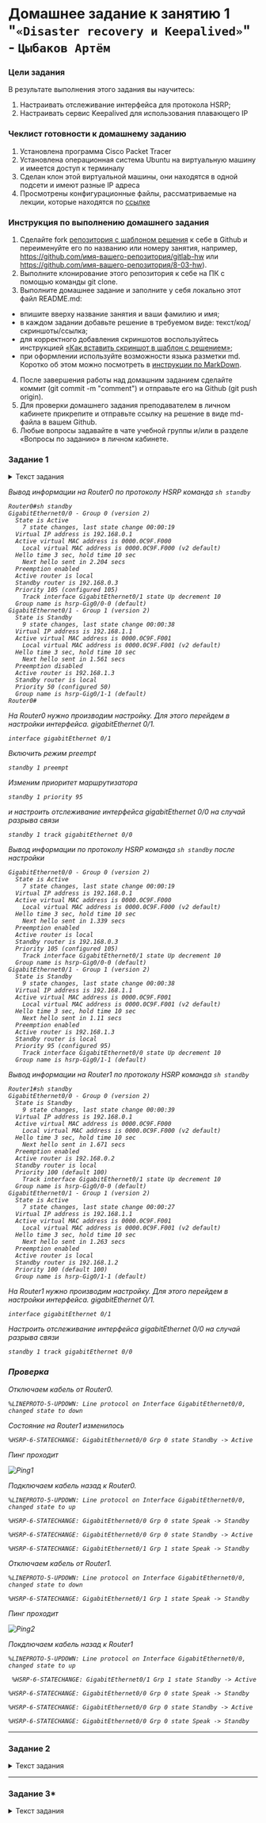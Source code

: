 # Домашнее задание к занятию 1 "`«Disaster recovery и Keepalived»`" - `Цыбаков Артём`

### Цели задания
 В результате выполнения этого задания вы научитесь:
 1. Настраивать отслеживание интерфейса для протокола HSRP;
 2. Настраивать сервис Keepalived для использования плавающего IP


### Чеклист готовности к домашнему заданию

 1. Установлена программа Cisco Packet Tracer
 2. Установлена операционная система Ubuntu на виртуальную машину и имеется доступ к терминалу
 3. Сделан клон этой виртуальной машины, они находятся в одной подсети и имеют разные IP адреса
 4. Просмотрены конфигурационные файлы, рассматриваемые на лекции, которые находятся по [ссылке](1/)


### Инструкция по выполнению домашнего задания

 1. Сделайте fork [репозитория c шаблоном решения](https://github.com/netology-code/sys-pattern-homework) к себе в Github и переименуйте его по названию или номеру занятия, например, https://github.com/имя-вашего-репозитория/gitlab-hw или https://github.com/имя-вашего-репозитория/8-03-hw).
 2. Выполните клонирование этого репозитория к себе на ПК с помощью команды git clone.
 3. Выполните домашнее задание и заполните у себя локально этот файл README.md:
   - впишите вверху название занятия и ваши фамилию и имя;
   - в каждом задании добавьте решение в требуемом виде: текст/код/скриншоты/ссылка;
   - для корректного добавления скриншотов воспользуйтесь инструкцией [«Как вставить скриншот в шаблон с решением»](https://github.com/netology-code/sys-pattern-homework/blob/main/screen-instruction.md);
   - при оформлении используйте возможности языка разметки md. Коротко об этом можно посмотреть в [инструкции по MarkDown](https://github.com/netology-code/sys-pattern-homework/blob/main/md-instruction.md).
 4. После завершения работы над домашним заданием сделайте коммит (git commit -m "comment") и отправьте его на Github (git push origin).
 5. Для проверки домашнего задания преподавателем в личном кабинете прикрепите и отправьте ссылку на решение в виде md-файла в вашем Github.
 6. Любые вопросы задавайте в чате учебной группы и/или в разделе «Вопросы по заданию» в личном кабинете.

### Задание 1

<details>
  <summary>Текст задания</summary>  

 - Дана [схема](1/hsrp_advanced.pkt) для Cisco Packet Tracer, рассматриваемая в лекции.
 - На данной схеме уже настроено отслеживание интерфейсов маршрутизаторов Gi0/1 (для нулевой группы)
 - Необходимо аналогично настроить отслеживание состояния интерфейсов Gi0/0 (для первой группы).
 - Для проверки корректности настройки, разорвите один из кабелей между одним из маршрутизаторов и Switch0 и запустите ping между PC0 и Server0.
 - На проверку отправьте получившуюся схему в формате pkt и скриншот, где виден процесс настройки маршрутизатора. 
 </details>

<i>

Вывод информации на Router0 по протоколу HSRP команда `sh standby`

```
Router0#sh standby 
GigabitEthernet0/0 - Group 0 (version 2)
  State is Active
    7 state changes, last state change 00:00:19
  Virtual IP address is 192.168.0.1
  Active virtual MAC address is 0000.0C9F.F000
    Local virtual MAC address is 0000.0C9F.F000 (v2 default)
  Hello time 3 sec, hold time 10 sec
    Next hello sent in 2.204 secs
  Preemption enabled
  Active router is local
  Standby router is 192.168.0.3
  Priority 105 (configured 105)
    Track interface GigabitEthernet0/1 state Up decrement 10
  Group name is hsrp-Gig0/0-0 (default)
GigabitEthernet0/1 - Group 1 (version 2)
  State is Standby
    9 state changes, last state change 00:00:38
  Virtual IP address is 192.168.1.1
  Active virtual MAC address is 0000.0C9F.F001
    Local virtual MAC address is 0000.0C9F.F001 (v2 default)
  Hello time 3 sec, hold time 10 sec
    Next hello sent in 1.561 secs
  Preemption disabled
  Active router is 192.168.1.3
  Standby router is local
  Priority 50 (configured 50)
  Group name is hsrp-Gig0/1-1 (default)
Router0#
```
На Router0 нужно производим настройку. Для этого перейдем в настройки интерфейса. gigabitEthernet 0/1.

`interface gigabitEthernet 0/1`

Включить режим preempt

`standby 1 preempt`

Изменим приоритет маршрутизатора

`standby 1 priority 95`

и настроить отслеживание интерфейса gigabitEthernet 0/0 на случай разрыва связи

`standby 1 track gigabitEthernet 0/0`

Вывод информации по протоколу HSRP команда `sh standby` после настройки
```
GigabitEthernet0/0 - Group 0 (version 2)
  State is Active
    7 state changes, last state change 00:00:19
  Virtual IP address is 192.168.0.1
  Active virtual MAC address is 0000.0C9F.F000
    Local virtual MAC address is 0000.0C9F.F000 (v2 default)
  Hello time 3 sec, hold time 10 sec
    Next hello sent in 1.339 secs
  Preemption enabled
  Active router is local
  Standby router is 192.168.0.3
  Priority 105 (configured 105)
    Track interface GigabitEthernet0/1 state Up decrement 10
  Group name is hsrp-Gig0/0-0 (default)
GigabitEthernet0/1 - Group 1 (version 2)
  State is Standby
    9 state changes, last state change 00:00:38
  Virtual IP address is 192.168.1.1
  Active virtual MAC address is 0000.0C9F.F001
    Local virtual MAC address is 0000.0C9F.F001 (v2 default)
  Hello time 3 sec, hold time 10 sec
    Next hello sent in 1.11 secs
  Preemption enabled
  Active router is 192.168.1.3
  Standby router is local
  Priority 95 (configured 95)
    Track interface GigabitEthernet0/0 state Up decrement 10
  Group name is hsrp-Gig0/1-1 (default) 
```
Вывод информации на Router1 по протоколу HSRP команда `sh standby`

```
Router1#sh standby 
GigabitEthernet0/0 - Group 0 (version 2)
  State is Standby
    9 state changes, last state change 00:00:39
  Virtual IP address is 192.168.0.1
  Active virtual MAC address is 0000.0C9F.F000
    Local virtual MAC address is 0000.0C9F.F000 (v2 default)
  Hello time 3 sec, hold time 10 sec
    Next hello sent in 1.671 secs
  Preemption enabled
  Active router is 192.168.0.2
  Standby router is local
  Priority 100 (default 100)
    Track interface GigabitEthernet0/1 state Up decrement 10
  Group name is hsrp-Gig0/0-0 (default)
GigabitEthernet0/1 - Group 1 (version 2)
  State is Active
    7 state changes, last state change 00:00:27
  Virtual IP address is 192.168.1.1
  Active virtual MAC address is 0000.0C9F.F001
    Local virtual MAC address is 0000.0C9F.F001 (v2 default)
  Hello time 3 sec, hold time 10 sec
    Next hello sent in 1.263 secs
  Preemption enabled
  Active router is local
  Standby router is 192.168.1.2
  Priority 100 (default 100)
  Group name is hsrp-Gig0/1-1 (default)
```
На Router1 нужно производим настройку. Для этого перейдем в настройки интерфейса. gigabitEthernet 0/1.

`interface gigabitEthernet 0/1`

Настроить отслеживание интерфейса gigabitEthernet 0/0 на случай разрыва связи

`standby 1 track gigabitEthernet 0/0`

### Проверка 

Отключаем кабель от Router0. 

```
%LINEPROTO-5-UPDOWN: Line protocol on Interface GigabitEthernet0/0, changed state to down
```

Состояние на Router1 изменилось 

```
%HSRP-6-STATECHANGE: GigabitEthernet0/0 Grp 0 state Standby -> Active
```

Пинг проходит

![Ping1]()

Подключаем кабель назад к Router0.
```
%LINEPROTO-5-UPDOWN: Line protocol on Interface GigabitEthernet0/0, changed state to up

%HSRP-6-STATECHANGE: GigabitEthernet0/0 Grp 0 state Speak -> Standby

%HSRP-6-STATECHANGE: GigabitEthernet0/0 Grp 0 state Standby -> Active

%HSRP-6-STATECHANGE: GigabitEthernet0/1 Grp 1 state Speak -> Standby
```
Отключаем кабель от Router1.

```
%LINEPROTO-5-UPDOWN: Line protocol on Interface GigabitEthernet0/0, changed state to down

%HSRP-6-STATECHANGE: GigabitEthernet0/1 Grp 1 state Speak -> Standby
```
Пинг проходит

![Ping2]()

Покдлючаем кабель назад к Router1

```
%LINEPROTO-5-UPDOWN: Line protocol on Interface GigabitEthernet0/0, changed state to up

 %HSRP-6-STATECHANGE: GigabitEthernet0/1 Grp 1 state Standby -> Active

%HSRP-6-STATECHANGE: GigabitEthernet0/0 Grp 0 state Speak -> Standby

%HSRP-6-STATECHANGE: GigabitEthernet0/0 Grp 0 state Standby -> Active

%HSRP-6-STATECHANGE: GigabitEthernet0/0 Grp 0 state Speak -> Standby
```

</i>

---

### Задание 2

<details>
  <summary>Текст задания</summary>

 - Запустите две виртуальные машины Linux, установите и настройте сервис Keepalived как в лекции, используя пример конфигурационного [файла](1/keepalived-simple.conf).
 - Настройте любой веб-сервер (например, nginx или simple python server) на двух виртуальных машинах
 - Напишите Bash-скрипт, который будет проверять доступность порта данного веб-сервера и существование файла index.html в root-директории данного веб-сервера.
 - Настройте Keepalived так, чтобы он запускал данный скрипт каждые 3 секунды и переносил виртуальный IP на другой сервер, если bash-скрипт завершался с кодом, отличным от нуля (то есть порт веб-сервера был недоступен или отсутствовал index.html). Используйте для этого секцию vrrp_script
 - На проверку отправьте получившейся bash-скрипт и конфигурационный файл keepalived, а также скриншот с демонстрацией переезда плавающего ip на другой сервер в случае недоступности порта или файла index.html
 </details>

<i>



</i>

---

### Задание 3*

<details>
  <summary>Текст задания</summary>

 - Изучите дополнительно возможность Keepalived, которая называется vrrp_track_file
 - Напишите bash-скрипт, который будет менять приоритет внутри файла в зависимости от нагрузки на виртуальную машину (можно разместить данный скрипт в cron и запускать каждую минуту). Рассчитывать приоритет можно, например, на основании Load average.
 - Настройте Keepalived на отслеживание данного файла.
 - Нагрузите одну из виртуальных машин, которая находится в состоянии MASTER и имеет активный виртуальный IP и проверьте, чтобы через некоторое время она перешла в состояние SLAVE из-за высокой нагрузки и виртуальный IP переехал на другой, менее нагруженный сервер.
 - Попробуйте выполнить настройку keepalived на третьем сервере и скорректировать при необходимости формулу так, чтобы плавающий ip адрес всегда был прикреплен к серверу, имеющему наименьшую нагрузку.
 - На проверку отправьте получившийся bash-скрипт и конфигурационный файл keepalived, а также скриншоты логов keepalived с серверов при разных нагрузках
  </details>

<i>



</i>